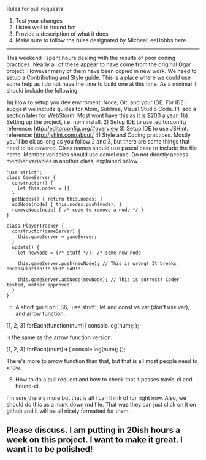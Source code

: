 Rules for pull requests

1. Test your changes
2. Listen well to hound bot
3. Provide a description of what it does
4. Make sure to follow the rules designated by MichealLeeHobbs here

------------------------------------------------
This weekend I spent hours dealing with the results of poor coding practices. Nearly all of these appear to have come from the original Ogar project. However many of them have been copied in new work. We need to setup a Contributing and Style guide. This is a place where we could use some help as I do not have the time to build one at this time. As a minimal it should include the following:

1a) How to setup you dev enviroment: Node, Git, and your IDE. For IDE I suggest we include guides for Atom, Sublime, Visual Studio Code. I'll add a section later for WebStorm. Most wont have this as it is $200 a year.
1b) Setting up the project, i.e. npm install.
2) Setup IDE to use .editorconfig  reference: http://editorconfig.org/#overview
3) Setup IDE to use JSHint. reference: http://jshint.com/about/
4) Style and Coding practices. Mostly you'll be ok as long as you follow 2 and 3, but there are some things that need to be covered. Class names should use pascal case to include the file name. Member variables should use camel case. Do not directly access member variables in another class, explained below.

    'use strict';
    class GameServer {
      constructor() {
        let this.nodes = [];
      }
      getNodes() { return this.nodes; }
      addNode(node) { this.nodes.push(node); }
      removeNode(node) { /* code to remove a node */ }
    }

    class PlayerTracker {
      constructor(gameServer) {
        this.gameServer = gameServer;
      }
      update() {
        let newNode = {/* stuff */}; /* some new node
    
        this.gameServer.push(newNode); // This is wrong! It breaks encapsulation!!! VERY BAD!!!

        this.gameServer.addNode(newNode); // This is correct! Coder tested, mother approved!
      }
    }

5) A short guild on ES6, 'use strict'; let and const vs var (don't use var), and arrow function.

[1, 2, 3].forEach(function(num){ console.log(num); );

is the same as the arrow function version:

[1, 2, 3].forEach((num)=>{ console.log(num); });

There's more to arrow function than that, but that is all most people need to know.

6) How to do a pull request and how to check that it passes travis-ci and hound-ci.

I'm sure there's more but that is all I can think of for right now. Also, we should do this as a mark down md file. That was they can just click on it on github and it will be all nicely formatted for them.

Please discuss. I am putting in 20ish hours a week on this project. I want to make it great. I want it to be polished!
------------------------------------------------
